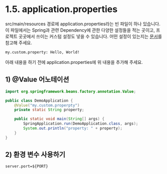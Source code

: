 # 1.5. application.properties

src/main/resources 경로에 application.properties라는 빈 파일이 하나 있습니다. 이 파일에서는 Spring과 관련 Dependency에 관한 다양한 설정들을 적는 곳이고, 프로젝트 곳곳에서 쓰이는 커스텀 설정도 넣을 수 있습니다. 어떤 설정이 있는지는 [문서](https://docs.spring.io/spring-boot/docs/current/reference/html/appendix-application-properties.html)를 참고해 주세요.

```text
my.custom.property: Hello, World!
```

아래 내용을 하기 전에 application.properties에 위 내용을 추가해 주세요.

## 1\) @Value 어노테이션

```java
import org.springframework.beans.factory.annotation.Value;

public class DemoApplication {
	@Value("my.custom.properpty")
	private static String property;

	public static void main(String[] args) {
		SpringApplication.run(DemoApplication.class, args);
		System.out.println("property: " + property);
	}
}

```

## 2\) 환경 변수 사용하기

```text
server.port=${PORT}
```

